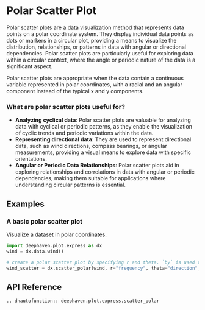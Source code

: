 # Polar Scatter Plot

Polar scatter plots are a data visualization method that represents data points on a polar coordinate system. They display individual data points as dots or markers in a circular plot, providing a means to visualize the distribution, relationships, or patterns in data with angular or directional dependencies. Polar scatter plots are particularly useful for exploring data within a circular context, where the angle or periodic nature of the data is a significant aspect.

Polar scatter plots are appropriate when the data contain a continuous variable represented in polar coordinates, with a radial and an angular component instead of the typical x and y components.

### What are polar scatter plots useful for?

- **Analyzing cyclical data**: Polar scatter plots are valuable for analyzing data with cyclical or periodic patterns, as they enable the visualization of cyclic trends and periodic variations within the data.
- **Representing directional data**: They are used to represent directional data, such as wind directions, compass bearings, or angular measurements, providing a visual means to explore data with specific orientations.
- **Angular or Periodic Data Relationships**: Polar scatter plots aid in exploring relationships and correlations in data with angular or periodic dependencies, making them suitable for applications where understanding circular patterns is essential.

## Examples

### A basic polar scatter plot

Visualize a dataset in polar coordinates.

```python order=wind_scatter,wind
import deephaven.plot.express as dx
wind = dx.data.wind()

# create a polar scatter plot by specifying r and theta. `by` is used to separate data by groups
wind_scatter = dx.scatter_polar(wind, r="frequency", theta="direction", by="strength")
```

## API Reference
```{eval-rst}
.. dhautofunction:: deephaven.plot.express.scatter_polar
```